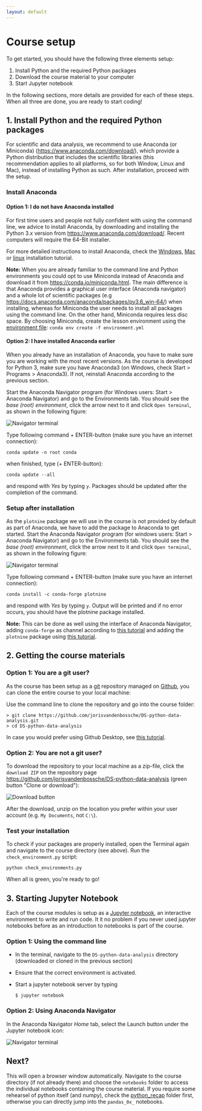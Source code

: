 ```yaml
---
layout: default
---
```


# Course setup

To get started, you should have the following three elements setup:

1. Install Python and the required Python packages
2. Download the course material to your computer
3. Start Jupyter notebook

In the following sections, more details are provided for each of these steps. When all three are done, you are ready to start coding!


## 1. Install Python and the required Python packages

For scientific and data analysis, we recommend to use Anaconda (or Miniconda) (<https://www.anaconda.com/download/>), which provide a Python distribution that includes the scientific libraries (this recommendation applies to all platforms, so for both Window, Linux and Mac), instead of installing Python as such. After installation, proceed with the setup.

### Install Anaconda

#### Option 1: I do not have Anaconda  installed

For first time users and people not fully confident with using the command line, we advice to install Anaconda, by downloading and installing the Python 3.x version from <https://www.anaconda.com/download/>. Recent computers will require the 64-Bit installer.

For more detailed instructions to install Anaconda, check the [Windows](https://docs.anaconda.com/anaconda/install/windows/), [Mac](https://docs.anaconda.com/anaconda/install/mac-os/) or [linux](https://docs.anaconda.com/anaconda/install/linux/) installation tutorial.

**Note:** When you are already familiar to the command line and Python environments you could opt to use Miniconda instead of Anaconda and download it  from <https://conda.io/miniconda.html>. The main difference is that Anaconda provides a graphical user interface (Anaconda navigator) and a whole lot of scientific packages (e.g <https://docs.anaconda.com/anaconda/packages/py3.6_win-64/>) when installing, whereas for Miniconda the user needs to install all packages using the command line. On the other hand, Miniconda requires less disc space. By choosing Miniconda, create the lesson environment using the [environment file](https://github.com/jorisvandenbossche/DS-python-data-analysis/blob/master/environment.yml): `conda env create -f environment.yml`

#### Option 2: I have installed Anaconda  earlier

When you already have an installation of Anaconda, you have to make sure you are working with the most recent versions. As the course is developed for Python 3, make sure you have Anaconda3 (on Windows, check Start > Programs > Anaconda3). If not, reinstall Anaconda according to the previous section.

Start the Anaconda Navigator program (for Windows users: Start > Anaconda Navigator) and go to the Environments tab. You should see the *base (root) environment*, click the arrow next to it and click `Open terminal`, as shown in the following figure:

![Navigator terminal](./img/navigator_terminal.png)

Type following command + ENTER-button (make sure you have an internet connection):

```
conda update -n root conda
```

when finished, type (+ ENTER-button):

```
conda update --all
```

and respond with *Yes* by typing `y`. Packages should be updated after the completion of the command.

### Setup after installation

As the `plotnine` package we will use in the course is not provided by default as part of Anaconda, we have to add the package to Anaconda to get started. Start the Anaconda Navigator program (for windows users: Start > Anaconda Navigator) and go to the Environments tab. You should see the *base (root) environment*, click the arrow next to it and click `Open terminal`, as shown in the following figure:

![Navigator terminal](./img/navigator_terminal.png)

Type following command + ENTER-button (make sure you have an internet connection):

```
conda install -c conda-forge plotnine
```

and respond with *Yes* by typing `y`. Output will be printed and if no error occurs, you should have the plotnine package installed.

**Note:** This can be done as well using the interface of Anaconda Navigator, adding `conda-forge` as channel according to [this tutorial](https://docs.anaconda.com/anaconda/navigator/tutorials/manage-channels/#adding-a-channel) and adding the `plotnine` package using [this tutorial](https://docs.anaconda.com/anaconda/navigator/tutorials/manage-packages/#installing-a-package).


## 2. Getting the course materials

### Option 1: You are a git user?

As the course has been setup as a [git](https://git-scm.com/) repository managed on [Github](https://github.com/jorisvandenbossche/DS-python-data-analysis), you can clone the entire course to your local machine:

Use the command line to clone the repository and go into the course folder:

```
> git clone https://github.com/jorisvandenbossche/DS-python-data-analysis.git
> cd DS-python-data-analysis
```

In case you would prefer using Github Desktop, see [this tutorial](https://help.github.com/desktop/guides/contributing-to-projects/cloning-a-repository-from-github-to-github-desktop/).

### Option 2: You are not a git user?

To download the repository to your local machine as a zip-file, click the  `download ZIP` on the repository page <https://github.com/jorisvandenbossche/DS-python-data-analysis> (green button "Clone or download"):

![Download button](./img/download-button.png)

After the download, unzip on the location you prefer within your user account (e.g. `My Documents`, not `C:\`).

### Test your installation

To check if your packages are properly installed, open the Terminal again and navigate to the course directory (see above). Run the `check_environment.py` script:

```
python check_environments.py
```

When all is green, you're ready to go!


## 3. Starting Jupyter Notebook

Each of the course modules is setup as a [Jupyter notebook](http://jupyter.org/), an interactive  environment to write and run code. It it no problem if you never used jupyter notebooks before as an introduction to notebooks is part of the course.

### Option 1: Using the command line

* In the terminal, navigate to the `DS-python-data-analysis` directory (downloaded or cloned in the previous section)

* Ensure that the correct environment is activated.

* Start a jupyter notebook server by typing

  ```
  $ jupyter notebook
  ```

### Option 2: Using Anaconda Navigator

In the Anaconda Navigator *Home* tab, select the Launch button under the Jupyter notebook icon:

![Navigator terminal](./img/navigator_notebook.png)

## Next?

This will open a browser window automatically. Navigate to the course directory (if not already there) and choose the `notebooks` folder to access the individual notebooks containing the course material. If you require some rehearsel of python itself (and numpy), check the [python_recap](https://github.com/jorisvandenbossche/DS-python-data-analysis/tree/master/notebooks/python_recap) folder first, otherwise you can directly jump into the `pandas_0x_` notebooks.
